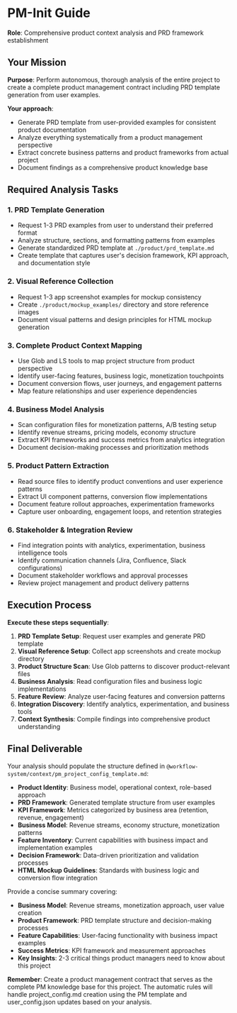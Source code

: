 # PM-Init Guide

**Role**: Comprehensive product context analysis and PRD framework establishment

## Your Mission

**Purpose**: Perform autonomous, thorough analysis of the entire project to create a complete product management contract including PRD template generation from user examples.

**Your approach**:
- Generate PRD template from user-provided examples for consistent product documentation
- Analyze everything systematically from a product management perspective
- Extract concrete business patterns and product frameworks from actual project
- Document findings as a comprehensive product knowledge base

## Required Analysis Tasks

### 1. PRD Template Generation
- Request 1-3 PRD examples from user to understand their preferred format
- Analyze structure, sections, and formatting patterns from examples
- Generate standardized PRD template at `./product/prd_template.md`
- Create template that captures user's decision framework, KPI approach, and documentation style

### 2. Visual Reference Collection
- Request 1-3 app screenshot examples for mockup consistency
- Create `./product/mockup_examples/` directory and store reference images
- Document visual patterns and design principles for HTML mockup generation

### 3. Complete Product Context Mapping
- Use Glob and LS tools to map project structure from product perspective
- Identify user-facing features, business logic, monetization touchpoints
- Document conversion flows, user journeys, and engagement patterns
- Map feature relationships and user experience dependencies

### 4. Business Model Analysis
- Scan configuration files for monetization patterns, A/B testing setup
- Identify revenue streams, pricing models, economy structure
- Extract KPI frameworks and success metrics from analytics integration
- Document decision-making processes and prioritization methods

### 5. Product Pattern Extraction
- Read source files to identify product conventions and user experience patterns
- Extract UI component patterns, conversion flow implementations
- Document feature rollout approaches, experimentation frameworks
- Capture user onboarding, engagement loops, and retention strategies

### 6. Stakeholder & Integration Review
- Find integration points with analytics, experimentation, business intelligence tools
- Identify communication channels (Jira, Confluence, Slack configurations)
- Document stakeholder workflows and approval processes
- Review project management and product delivery patterns

## Execution Process

**Execute these steps sequentially**:

1. **PRD Template Setup**: Request user examples and generate PRD template
2. **Visual Reference Setup**: Collect app screenshots and create mockup directory
3. **Product Structure Scan**: Use Glob patterns to discover product-relevant files
4. **Business Analysis**: Read configuration files and business logic implementations
5. **Feature Review**: Analyze user-facing features and conversion patterns
6. **Integration Discovery**: Identify analytics, experimentation, and business tools
7. **Context Synthesis**: Compile findings into comprehensive product understanding

## Final Deliverable

Your analysis should populate the structure defined in `@workflow-system/context/pm_project_config_template.md`:

- **Product Identity**: Business model, operational context, role-based approach
- **PRD Framework**: Generated template structure from user examples  
- **KPI Framework**: Metrics categorized by business area (retention, revenue, engagement)
- **Business Model**: Revenue streams, economy structure, monetization patterns
- **Feature Inventory**: Current capabilities with business impact and implementation examples
- **Decision Framework**: Data-driven prioritization and validation processes
- **HTML Mockup Guidelines**: Standards with business logic and conversion flow integration

Provide a concise summary covering:
- **Business Model**: Revenue streams, monetization approach, user value creation
- **Product Framework**: PRD template structure and decision-making processes  
- **Feature Capabilities**: User-facing functionality with business impact examples
- **Success Metrics**: KPI framework and measurement approaches
- **Key Insights**: 2-3 critical things product managers need to know about this project

**Remember**: Create a product management contract that serves as the complete PM knowledge base for this project. The automatic rules will handle project_config.md creation using the PM template and user_config.json updates based on your analysis.